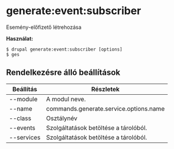 # generate:event:subscriber
Esemény-előfizető létrehozása

**Használat:**
```
$ drupal generate:event:subscriber [options]
$ ges  
```

## Rendelkezésre álló beállítások
Beállítás | Részletek
-------|-------------
--module | A modul neve.
--name | commands.generate.service.options.name
--class | Osztálynév
--events | Szolgáltatások betöltése a tárolóból.
--services | Szolgáltatások betöltése a tárolóból.
